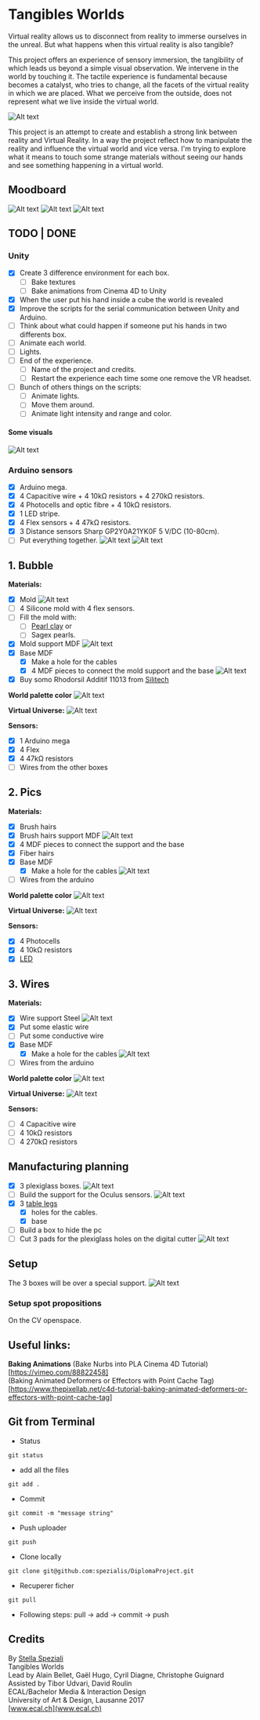 # Tangibles Worlds
Virtual reality allows us to disconnect from reality to immerse ourselves in the unreal. But what happens when this virtual reality is also tangible?

This project offers an experience of sensory immersion, the tangibility of which leads us beyond a simple visual observation. We intervene in the world by touching it. The tactile experience is fundamental because becomes a catalyst, who tries to change, all the facets of the virtual reality in which we are placed. What we perceive from the outside, does not represent what we live inside the virtual world.

![Alt text](Readme_data/Photos/Tangibles-Worlds_ECAL.jpg)

This project is an attempt to create and establish a strong link between reality and Virtual Reality. In a way the project reflect how to manipulate the reality and influence the virtual world and vice versa. I'm trying to explore what it means to touch some strange materials without seeing our hands and see something happening in a virtual world.

## Moodboard
![Alt text](Readme_data/Moodboard/Moodboard_Page_07.png)
![Alt text](Readme_data/Moodboard/Moodboard_Page_05.png)
![Alt text](Readme_data/Moodboard/Moodboard_Page_03.png)

## TODO | DONE
### Unity
- [x] Create 3 difference environment for each box.
	- [ ] Bake textures
	- [ ] Bake animations from Cinema 4D to Unity
- [x] When the user put his hand inside a cube the world is revealed
- [x] Improve the scripts for the serial communication between Unity and Arduino.
- [ ] Think about what could happen if someone put his hands in two differents box.
- [ ] Animate each world.
- [ ] Lights.
- [ ] End of the experience.
	- [ ] Name of the project and credits.
	- [ ] Restart the experience each time some one remove the VR headset.
- [ ] Bunch of others things on the scripts:
	- [ ] Animate lights.
	- [ ] Move them around.
	- [ ] Animate light intensity and range and color.

#### Some visuals
![Alt text](Readme_data/Images/Test_scene.png)

### Arduino sensors
- [x] Arduino mega.
- [x] 4 Capacitive wire + 4 10kΩ resistors + 4 270kΩ resistors.
- [x] 4 Photocells and optic fibre + 4 10kΩ resistors.
- [x] 1 LED stripe.
- [x] 4 Flex sensors + 4 47kΩ resistors.
- [x] 3 Distance sensors Sharp GP2Y0A21YK0F 5 V/DC (10-80cm).
- [ ] Put everything together.
![Alt text](Readme_data/Images/Arduino_sensors_connections.png)
![Alt text](Readme_data/Images/Arduino_sensors_connections_scheme.png)

## 1. Bubble
**Materials:**
- [x] Mold
![Alt text](Readme_data/Photos/IMG_20170511_193611.jpg)
- [ ] 4 Silicone mold with 4 flex sensors.
- [ ] Fill the mold with:
	- [ ] [Pearl clay](https://s-media-cache-ak0.pinimg.com/originals/c7/f3/d3/c7f3d376586a34ae77c89879f5f09bfa.jpg) or
	- [ ] Sagex pearls.
- [x] Mold support MDF
![Alt text](Readme_data/Images/Bubble_mold_support.png)
- [x] Base MDF
	- [x] Make a hole for the cables
	- [x] 4 MDF pieces to connect the mold support and the base
![Alt text](Readme_data/Images/Bubble_base.png)
- [x] Buy somo Rhodorsil Additif 11013 from [Silitech](http://www.silitech.ch/f/index.asp)

**World palette color**
![Alt text](Readme_data/Images/Bubble_palette_color.png)

**Virtual Universe:**
![Alt text](Readme_data/Images/Bubble_world.png)

**Sensors:**
- [x] 1 Arduino mega
- [x] 4 Flex
- [x] 4 47kΩ resistors
- [ ] Wires from the other boxes

## 2. Pics
**Materials:**
- [x] Brush hairs
- [x] Brush hairs support MDF
![Alt text](Readme_data/Images/Pics_support.png)
- [x] 4 MDF pieces to connect the support and the base
- [x] Fiber hairs
- [x] Base MDF
	- [x] Make a hole for the cables
![Alt text](Readme_data/Images/Pics_base.png)
- [ ] Wires from the arduino

**World palette color**
![Alt text](Readme_data/Images/Pics_palette_color.png)

**Virtual Universe:**
![Alt text](Readme_data/Images/Pics_world.png)

**Sensors:**
- [x] 4 Photocells
- [x] 4 10kΩ resistors
- [x] [LED](https://www.google.ch/search?q=st%C3%B6tta+ikea&tbm=isch&imgil=hdbnV116b7ZRTM%253A%253BKCulAlFXAJDd7M%253Bhttp%25253A%25252F%25252Fwww.ikea.com%25252Fch%25252Ffr%25252Fcatalog%25252Fproducts%25252F50277133%25252F&source=iu&pf=m&fir=hdbnV116b7ZRTM%253A%252CKCulAlFXAJDd7M%252C_&usg=__WQGrO_8pHb7VvvWq1aFQA2HoJL4%3D&biw=1106&bih=663&ved=0ahUKEwiC-ZL7kbvUAhWBNBQKHdM3CZUQyjcITw&ei=NAVAWYIPgelQ0--kqAk#imgrc=hdbnV116b7ZRTM:)

## 3. Wires
**Materials:**
- [x] Wire support Steel
![Alt text](Readme_data/Images/Wire_support.png)
- [x] Put some elastic wire
- [ ] Put some conductive wire
- [x] Base MDF
	- [x] Make a hole for the cables
![Alt text](Readme_data/Images/Wire_base.png)
- [ ] Wires from the arduino

**World palette color**
![Alt text](Readme_data/Images/Wire_palette_color.png)

**Virtual Universe:**
![Alt text](Readme_data/Images/Wire_world.png)

**Sensors:**
- [ ] 4 Capacitive wire
- [ ] 4 10kΩ resistors
- [ ] 4 270kΩ resistors

## Manufacturing planning
- [x] 3 plexiglass boxes.
![Alt text](Readme_data/Images/Plexi_box_2D.png)
- [ ] Build the support for the Oculus sensors.
![Alt text](Readme_data/Images/Setup_pieces_2D-02.jpg)
- [x] 3 [table legs](http://www.ikea.com/ch/it/catalog/products/70217973/)
	- [x] holes for the cables.
	- [x] base
- [ ] Build a box to hide the pc
- [ ] Cut 3 pads for the plexiglass holes on the digital cutter
![Alt text](Readme_data/Images/Digital_cutter_pads.png)

## Setup
The 3 boxes will be over a special support.
![Alt text](Readme_data/Images/Setup_pieces_2D-01.jpg)

### Setup spot propositions
On the CV openspace.

## Useful links:
**Baking Animations**
(Bake Nurbs into PLA Cinema 4D Tutorial)[https://vimeo.com/88822458]<br>
(Baking Animated Deformers or Effectors with Point Cache Tag)[https://www.thepixellab.net/c4d-tutorial-baking-animated-deformers-or-effectors-with-point-cache-tag]

## Git from Terminal
- Status
```
git status
```

- add all the files
```
git add .
```

- Commit
```
git commit -m "message string"
```

- Push uploader
```
git push
```

- Clone locally
```
git clone git@github.com:spezialis/DiplomaProject.git
```

- Recuperer ficher
```
git pull
```

- Following steps:
pull -> add -> commit -> push

## Credits
By [Stella Speziali](https://stellaspeziali.myportfolio.com/)<br>
Tangibles Worlds<br>
Lead by Alain Bellet, Gaël Hugo, Cyril Diagne, Christophe Guignard<br>
Assisted by Tibor Udvari, David Roulin<br>
ECAL/Bachelor Media & Interaction Design<br>
University of Art & Design, Lausanne 2017<br>
[www.ecal.ch](www.ecal.ch)
